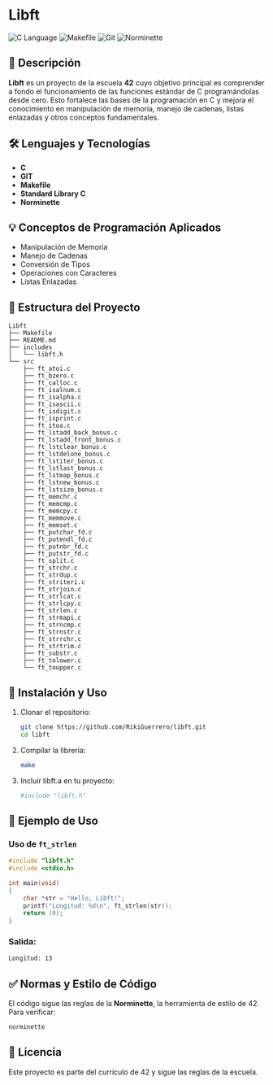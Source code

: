 # Libft

![C Language](https://img.shields.io/badge/C-Programming-blue.svg) ![Makefile](https://img.shields.io/badge/Makefile-Build-orange.svg) ![Git](https://img.shields.io/badge/Git-Version%20Control-red.svg) ![Norminette](https://img.shields.io/badge/Norminette-Code%20Style-brightgreen.svg)

## 📌 Descripción

**Libft** es un proyecto de la escuela **42** cuyo objetivo principal es comprender a fondo el funcionamiento de las funciones estándar de C programándolas desde cero. Esto fortalece las bases de la programación en C y mejora el conocimiento en manipulación de memoria, manejo de cadenas, listas enlazadas y otros conceptos fundamentales.

## 🛠 Lenguajes y Tecnologías

- **C**
- **GIT**
- **Makefile**
- **Standard Library C**
- **Norminette**

## 💡 Conceptos de Programación Aplicados

- Manipulación de Memoria
- Manejo de Cadenas
- Conversión de Tipos
- Operaciones con Caracteres
- Listas Enlazadas

## 📂 Estructura del Proyecto

```
Libft
├── Makefile
├── README.md
├── includes
│   └── libft.h
└── src
    ├── ft_atoi.c
    ├── ft_bzero.c
    ├── ft_calloc.c
    ├── ft_isalnum.c
    ├── ft_isalpha.c
    ├── ft_isascii.c
    ├── ft_isdigit.c
    ├── ft_isprint.c
    ├── ft_itoa.c
    ├── ft_lstadd_back_bonus.c
    ├── ft_lstadd_front_bonus.c
    ├── ft_lstclear_bonus.c
    ├── ft_lstdelone_bonus.c
    ├── ft_lstiter_bonus.c
    ├── ft_lstlast_bonus.c
    ├── ft_lstmap_bonus.c
    ├── ft_lstnew_bonus.c
    ├── ft_lstsize_bonus.c
    ├── ft_memchr.c
    ├── ft_memcmp.c
    ├── ft_memcpy.c
    ├── ft_memmove.c
    ├── ft_memset.c
    ├── ft_putchar_fd.c
    ├── ft_putendl_fd.c
    ├── ft_putnbr_fd.c
    ├── ft_putstr_fd.c
    ├── ft_split.c
    ├── ft_strchr.c
    ├── ft_strdup.c
    ├── ft_striteri.c
    ├── ft_strjoin.c
    ├── ft_strlcat.c
    ├── ft_strlcpy.c
    ├── ft_strlen.c
    ├── ft_strmapi.c
    ├── ft_strncmp.c
    ├── ft_strnstr.c
    ├── ft_strrchr.c
    ├── ft_strtrim.c
    ├── ft_substr.c
    ├── ft_tolower.c
    └── ft_toupper.c
```

## 🚀 Instalación y Uso

1. Clonar el repositorio:
   ```bash
   git clone https://github.com/RikiGuerrero/libft.git
   cd libft
2. Compilar la librería:
   ```bash
   make
3. Incluir libft.a en tu proyecto:
   ```bash
   #include "libft.h"

## 🎯 Ejemplo de Uso

### Uso de `ft_strlen`
```c
#include "libft.h"
#include <stdio.h>

int main(void)
{
    char *str = "Hello, Libft!";
    printf("Longitud: %d\n", ft_strlen(str));
    return (0);
}
```
### Salida:
```bash
Longitud: 13
```

## ✅ Normas y Estilo de Código

El código sigue las reglas de la **Norminette**, la herramienta de estilo de 42. Para verificar:
```bash
norminette
```

## 📜 Licencia

Este proyecto es parte del currículo de 42 y sigue las reglas de la escuela.
